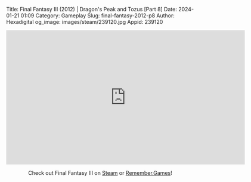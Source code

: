 Title: Final Fantasy III (2012) | Dragon's Peak and Tozus [Part 8]
Date: 2024-01-21 01:09
Category: Gameplay
Slug: final-fantasy-2012-p8
Author: Hexadigital
og_image: images/steam/239120.jpg
Appid: 239120

<center><iframe src="https://www.youtube.com/embed/8MoqgvTN8uk?feature=oembed" allow="accelerometer; autoplay; encrypted-media; gyroscope; picture-in-picture" width="640" height="360" frameborder="0"></iframe>

Check out Final Fantasy III on [Steam](https://store.steampowered.com/app/239120/?curator_clanid=34633900) or [Remember.Games](https://remember.games/game/1072/final-fantasy-iii/)!</center>